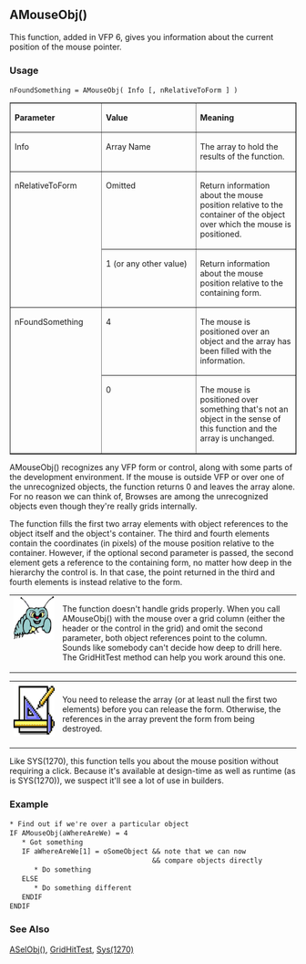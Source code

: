 ## AMouseObj()

This function, added in VFP 6, gives you information about the current position of the mouse pointer.

### Usage

```foxpro
nFoundSomething = AMouseObj( Info [, nRelativeToForm ] )
```
<table border cellspacing=0 cellpadding=0 width=100%>
<tr>
  <td width=32% valign=top>
  <p><b>Parameter</b></p>
  </td>
  <td width=23% valign=top>
  <p><b>Value</b></p>
  </td>
  <td width=45% valign=top>
  <p><b>Meaning</b></p>
  </td>
 </tr>
<tr>
  <td width=32% valign=top>
  <p>Info</p>
  </td>
  <td width=23% valign=top>
  <p>Array Name</p>
  </td>
  <td width=45% valign=top>
  <p>The array to hold the results of the function. </p>
  </td>
 </tr>
<tr>
  <td width=32% rowspan=2 valign=top>
  <p>nRelativeToForm  </td> <td width=23% valign=top> <p>Omitted</p>
  </td>
  <td width=45% valign=top>
  <p>Return information about the mouse position relative to the container of the object over which the mouse is positioned.</p>
  </td>
 </tr>
<tr>
  <td width=33% valign=top>
  <p>1 (or any other value)</p>
  </td>
  <td width=67% valign=top>
  <p>Return information about the mouse position relative to the containing form.</p>
  </td>
 </tr>
<tr>
  <td width=32% rowspan=2 valign=top>
  <p>nFoundSomething</p>
  </td>
  <td width=23% valign=top>
  <p>4</p>
  </td>
  <td width=45% valign=top>
  <p>The mouse is positioned over an object and the array has been filled with the information.</p>
  </td>
 </tr>
<tr>
  <td width=33% valign=top>
  <p>0</p>
  </td>
  <td width=67% valign=top>
  <p>The mouse is positioned over something that's not an object in the sense of this function and the array is unchanged.</p>
  </td>
 </tr>
</table>

AMouseObj() recognizes any VFP form or control, along with some parts of the development environment. If the mouse is outside VFP or over one of the unrecognized objects, the function returns 0 and leaves the array alone. For no reason we can think of, Browses are among the unrecognized objects even though they're really grids internally.

The function fills the first two array elements with object references to the object itself and the object's container. The third and fourth elements contain the coordinates (in pixels) of the mouse position relative to the container.  However, if the optional second parameter is passed, the second element gets a reference to the containing form, no matter how deep in the hierarchy the control is. In that case, the point returned in the third and fourth elements is instead relative to the form.

<table border=0 cellspacing=0 cellpadding=0 width=100%>
<tr>
  <td width=17% valign=top>
<img width=95 height=77 src="bug.gif"></p>
  </td>
  <td width=83%>
  <p>The function doesn't handle grids properly. When you call AMouseObj() with the mouse over a grid column (either the header or the control in the grid) and omit the second parameter, both object references point to the column. Sounds like somebody can't decide how deep to drill here. The GridHitTest method can help you work around this one.</p>
  </td>
 </tr>
</table>

<table border=0 cellspacing=0 cellpadding=0 width=100%>
<tr>
  <td width=17% valign=top>
<img width=94 height=94 src="Design.gif"></p>
  </td>
  <td width=83%>
  <p>You need to release the array (or at least null the first two elements) before you can release the form. Otherwise, the references in the array prevent the form from being destroyed.</p>
  </td>
 </tr>
</table>

Like SYS(1270), this function tells you about the mouse position without requiring a click. Because it's available at design-time as well as runtime (as is SYS(1270)), we suspect it'll see a lot of use in builders.

### Example

```foxpro
* Find out if we're over a particular object
IF AMouseObj(aWhereAreWe) = 4
   * Got something
   IF aWhereAreWe[1] = oSomeObject && note that we can now
                                   && compare objects directly
      * Do something
   ELSE
      * Do something different
   ENDIF
ENDIF
```
### See Also

[ASelObj()](s4g289.md), [GridHitTest](s4g787.md), [Sys(1270)](s4g576.md)